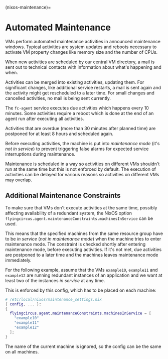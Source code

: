 (nixos-maintenance)=

# Automated Maintenance

VMs perform automated maintenance activities in announced maintenance windows.
Typical activities are system updates and reboots necessary to activate VM
property changes like memory size and the number of CPUs.

When new activities are scheduled by our central VM directory, a mail is sent
out to technical contacts with information about what's happening and when.

Activities can be merged into existing activities, updating them. For
significant changes, like additional service restarts, a mail is sent again
and the activity might get rescheduled to a later time. For small changes
and cancelled activities, no mail is being sent currently.

The `fc-agent` service executes due activities which happens every 10 minutes.
Some activities require a reboot which is done at the end of an agent run
after executing all activities.

Activities that are overdue (more than 30 minutes after planned time) are
postponed for at least 8 hours and scheduled again.

Before executing activities, the machine is put into *maintenance mode*
(it's *not in service*) to prevent triggering false alarms for expected
service interruptions during maintenance.

Maintenance is scheduled in a way so activities on different VMs shouldn't run
at the same time but this is not enforced by default. The execution of activities
can be delayed for various reasons so activities on different VMs may overlap.


## Additional Maintenance Constraints

To make sure that VMs don't execute activities at the same time, possibly affecting
availability of a redundant system, the NixOS option
`flyingcircus.agent.maintenanceConstraints.machinesInService` can be used.

This means that the specified machines from the same resource group have to
be *in service* (*not in maintenance mode*) when the machine tries to enter
maintenance mode. The constraint is checked shortly after entering
maintenance mode, before executing activities. If it's not met, due
activities are postponed to a later time and the machines leaves maintenance
mode immediately.

For the following example, assume that the VMs `example10`, `example11` and
`example12` are running redundant instances of an application and we want at
least two of the instances *in service* at any time.

This is enforced by this config, which has to be placed on each machine:
```nix
# /etc/local/nixos/maintenance_settings.nix
{ config, ... }:
{
  flyingcircus.agent.maintenanceConstraints.machinesInService = [
    "example10"
    "example11"
    "example12"
  ];
}
```

The name of the current machine is ignored, so the config can be the same on all machines.
